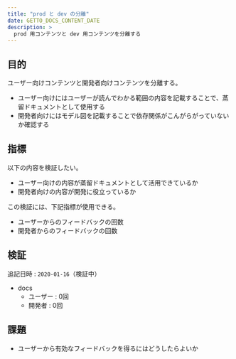 ```yaml
---
title: "prod と dev の分離"
date: GETTO_DOCS_CONTENT_DATE
description: >
  prod 用コンテンツと dev 用コンテンツを分離する
---
```


## 目的

ユーザー向けコンテンツと開発者向けコンテンツを分離する。

- ユーザー向けにはユーザーが読んでわかる範囲の内容を記載することで、蒸留ドキュメントとして使用する
- 開発者向けにはモデル図を記載することで依存関係がこんがらがっていないか確認する


## 指標

以下の内容を検証したい。

- ユーザー向けの内容が蒸留ドキュメントとして活用できているか
- 開発者向けの内容が開発に役立っているか

この検証には、下記指標が使用できる。

- ユーザーからのフィードバックの回数
- 開発者からのフィードバックの回数


## 検証

追記日時 : `2020-01-16`（検証中）

- docs
  - ユーザー : 0回
  - 開発者 : 0回


## 課題

- ユーザーから有効なフィードバックを得るにはどうしたらよいか

